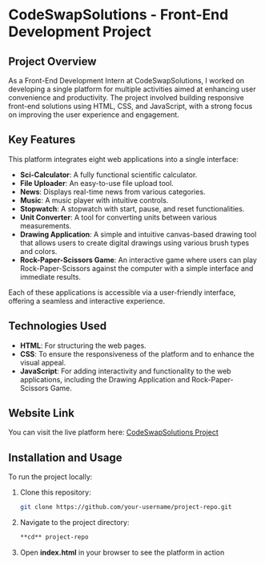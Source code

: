 # CodeSwapSolutions - Front-End Development Project

## Project Overview

As a Front-End Development Intern at CodeSwapSolutions, I worked on developing a single platform for multiple activities aimed at enhancing user convenience and productivity. The project involved building responsive front-end solutions using HTML, CSS, and JavaScript, with a strong focus on improving the user experience and engagement.

## Key Features

This platform integrates eight web applications into a single interface:
- **Sci-Calculator**: A fully functional scientific calculator.
- **File Uploader**: An easy-to-use file upload tool.
- **News**: Displays real-time news from various categories.
- **Music**: A music player with intuitive controls.
- **Stopwatch**: A stopwatch with start, pause, and reset functionalities.
- **Unit Converter**: A tool for converting units between various measurements.
- **Drawing Application**: A simple and intuitive canvas-based drawing tool that allows users to create digital drawings using various brush types and colors.
- **Rock-Paper-Scissors Game**: An interactive game where users can play Rock-Paper-Scissors against the computer with a simple interface and immediate results.

Each of these applications is accessible via a user-friendly interface, offering a seamless and interactive experience.

## Technologies Used

- **HTML**: For structuring the web pages.
- **CSS**: To ensure the responsiveness of the platform and to enhance the visual appeal.
- **JavaScript**: For adding interactivity and functionality to the web applications, including the Drawing Application and Rock-Paper-Scissors Game.

## Website Link

You can visit the live platform here: [CodeSwapSolutions Project](https://code-swap-solutions.vercel.app/#about)

## Installation and Usage

To run the project locally:

1. Clone this repository:

   ```bash
   git clone https://github.com/your-username/project-repo.git
   
2. Navigate to the project directory:
   ```bash
   **cd** project-repo

4. Open **index.html** in your browser to see the platform in action
